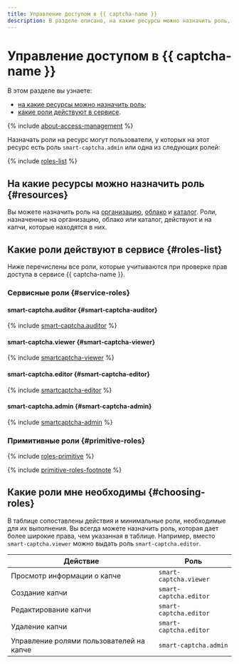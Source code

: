 ```yaml
---
title: Управление доступом в {{ captcha-name }}
description: В разделе описано, на какие ресурсы можно назначить роль, какие роли действуют в сервисе {{ captcha-name }}.
---
```


# Управление доступом в {{ captcha-name }}

В этом разделе вы узнаете:

* [на какие ресурсы можно назначить роль](#resources);
* [какие роли действуют в сервисе](#roles-list).

{% include [about-access-management](../../_includes/iam/about-access-management.md) %}

Назначать роли на ресурс могут пользователи, у которых на этот ресурс есть роль `smart-captcha.admin` или одна из следующих ролей:

{% include [roles-list](../../_includes/iam/roles-list.md) %}

## На какие ресурсы можно назначить роль {#resources}

Вы можете назначить роль на [организацию](../../organization/), [облако](../../resource-manager/concepts/resources-hierarchy.md#cloud) и [каталог](../../resource-manager/concepts/resources-hierarchy.md#folder). Роли, назначенные на организацию, облако или каталог, действуют и на капчи, которые находятся в них.

## Какие роли действуют в сервисе {#roles-list}

Ниже перечислены все роли, которые учитываются при проверке прав доступа в сервисе {{ captcha-name }}.

### Сервисные роли {#service-roles}

#### smart-captcha.auditor {#smart-captcha-auditor}

{% include [smart-captcha.auditor](../../_roles/smart-captcha/auditor.md) %}

#### smart-captcha.viewer {#smart-captcha-viewer}

{% include [smartcaptcha-viewer](../../_roles/smart-captcha/viewer.md) %}

#### smart-captcha.editor {#smart-captcha-editor}

{% include [smartcaptcha-editor](../../_roles/smart-captcha/editor.md) %}

#### smart-captcha.admin {#smart-captcha-admin}

{% include [smartcaptcha-admin](../../_roles/smart-captcha/admin.md) %}

### Примитивные роли {#primitive-roles}

{% include [roles-primitive](../../_includes/roles-primitive.md) %}

{% include [primitive-roles-footnote](../../_includes/primitive-roles-footnote.md) %}

## Какие роли мне необходимы {#choosing-roles}

В таблице сопоставлены действия и минимальные роли, необходимые для их выполнения. Вы всегда можете назначить роль, которая дает более широкие права, чем указанная в таблице. Например, вместо `smart-captcha.viewer` можно выдать роль `smart-captcha.editor`.

Действие | Роль
----- | -----
Просмотр информации о капче | `smart-captcha.viewer`
Создание капчи | `smart-captcha.editor`
Редактирование капчи | `smart-captcha.editor`
Удаление капчи | `smart-captcha.editor`
Управление ролями пользователей на капче | `smart-captcha.admin`
